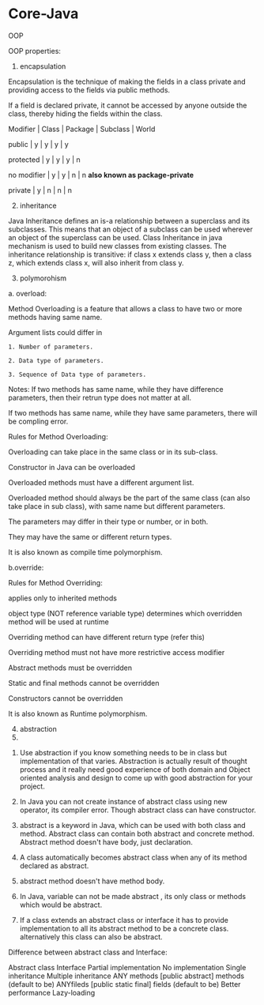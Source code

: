 # Core-Java

OOP

OOP properties: 

1. encapsulation

Encapsulation is the technique of making the fields in a class private and providing access to the fields via public methods. 

If a field is declared private, it cannot be accessed by anyone outside the class, thereby hiding the fields within the class.

Modifier    | Class | Package | Subclass | World



public      |    y    |     y    |      y     |     y



protected   |     y    |      y    |      y     |     n



no modifier |     y    |      y    |      n     |     n    **also known as package-private**



private     |     y    |      n    |      n     |     n



2. inheritance

Java Inheritance defines an is-a relationship between a superclass and its subclasses. This means that an object of a subclass can be used wherever an object of the superclass can be used. Class Inheritance in java mechanism is used to build new classes from existing classes. The inheritance relationship is transitive: if class x extends class y, then a class z, which extends class x, will also inherit from class y. 


3. polymorohism

a. overload:

Method Overloading is a feature that allows a class to have two or more methods having same name.

Argument lists could differ in

    1. Number of parameters.
 
    2. Data type of parameters.

    3. Sequence of Data type of parameters.

Notes: If two methods has same name, while they have difference parameters, then their retrun type does not matter at all.

If two methods has same name, while they have same parameters, there will be compling error.

Rules for Method Overloading:

Overloading can take place in the same class or in its sub-class.

Constructor in Java can be overloaded

Overloaded methods must have a different argument list.

Overloaded method should always be the part of the same class (can also take place in sub class), with same name but different parameters.

The parameters may differ in their type or number, or in both.

They may have the same or different return types.

It is also known as compile time polymorphism.

b.override:

Rules for Method Overriding:

applies only to inherited methods

object type (NOT reference variable type) determines which overridden method will be used at runtime

Overriding method can have different return type (refer this)

Overriding method must not have more restrictive access modifier

Abstract methods must be overridden

Static and final methods cannot be overridden

Constructors cannot be overridden

It is also known as Runtime polymorphism.




 


4. abstraction 
5. 
1) Use abstraction if you know something needs to be in class but implementation of that varies. Abstraction is actually result of thought process and it really need good experience of both domain and Object oriented analysis and design to come up with good abstraction for your project.

2) In Java you can not create instance of abstract class using new operator, its compiler error. Though abstract class can have constructor.

3) abstract is a keyword in Java, which can be used with both class and method.  Abstract class can contain both abstract and concrete method. Abstract method doesn't have body, just declaration.

4) A class automatically becomes abstract class when any of its method declared as abstract.

5) abstract method doesn't have method body.

6) In Java, variable can not be made abstract , its only class or methods which would be abstract.

7) If a class extends an abstract class or interface it has to provide implementation to all its abstract method to be a concrete class. alternatively this class can also be abstract.

Difference between abstract class and Interface:

Abstract class 	        Interface 
Partial implementation 	No implementation 
Single inheritance 	    Multiple inheritance 
ANY methods 	        [public abstract] methods (default to be) 
ANYfileds 	            [public static final] fields (default to be) 
Better performance 	    Lazy-loading 






